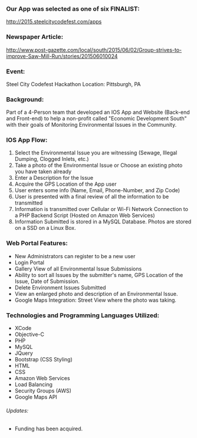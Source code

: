 ### Our App was selected as one of six FINALIST: 
http://2015.steelcitycodefest.com/apps

### Newspaper Article:
http://www.post-gazette.com/local/south/2015/06/02/Group-strives-to-improve-Saw-Mill-Run/stories/201506010024

### Event: 
Steel City Codefest Hackathon
Location: Pittsburgh, PA

### Background:
Part of a 4-Person team that developed an IOS App and Website (Back-end and Front-end) to help a non-profit called "Economic Development South" with their goals of Monitoring Environmental Issues in the Community.

### IOS App Flow:
1) Select the Environmental Issue you are witnessing (Sewage, Illegal Dumping, Clogged Inlets, etc.)
2) Take a photo of the Environmental Issue or Choose an existing photo you have taken already
3) Enter a Description for the Issue
4) Acquire the GPS Location of the App user
5) User enters some info (Name, Email, Phone-Number, and Zip Code)
6) User is presented with a final review of all the information to be transmitted
7) Information is transmitted over Cellular or Wi-Fi Network Connection to a PHP Backend Script (Hosted on Amazon Web Services)
8) Information Submitted is stored in a MySQL Database. Photos are stored on a SSD on a Linux Box.

### Web Portal Features:
- New Administrators can register to be a new user
- Login Portal
- Gallery View of all Environmental Issue Submissions
- Ability to sort all Issues by the submitter's name, GPS Location of the Issue, Date of Submission.
- Delete Environment Issues Submitted 
- View an enlarged photo and description of an Environmental Issue.
- Google Maps Integration: Street View where the photo was taking. 

### Technologies and Programming Languages Utilized:
- XCode
- Objective-C
- PHP 
- MySQL
- JQuery
- Bootstrap (CSS Styling)
- HTML
- CSS
- Amazon Web Services
- Load Balancing
- Security Groups (AWS)
- Google Maps API

###### Updates: 
- Funding has been acquired. 